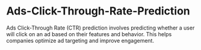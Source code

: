 # Ads-Click-Through-Rate-Prediction
Ads Click-Through Rate (CTR) prediction involves predicting whether a user will click on an ad based on their features and behavior. This helps companies optimize ad targeting and improve engagement.
